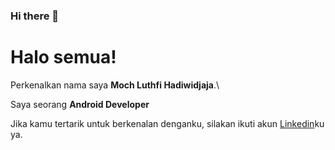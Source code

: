 ### Hi there 👋

# Halo semua! 

Perkenalkan nama saya **Moch Luthfi Hadiwidjaja**.\

Saya seorang **Android Developer**

Jika kamu tertarik untuk berkenalan denganku, silakan ikuti akun [Linkedin](https://www.linkedin.com/in/luthfi-hadiwidjaja-aa91b5171/)ku ya.
